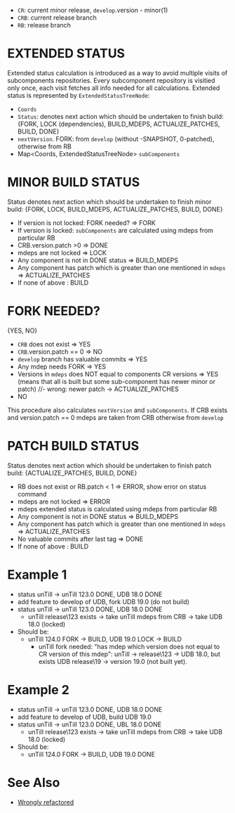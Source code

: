 - `CR`: current minor release,  `develop`.version - minor(1)
- `CRB`: current release branch
- `RB`: release branch

# EXTENDED STATUS 

Extended status calculation is introduced as a way to avoid multiple visits of subcomponents repositories. Every subcomponent repository is visitied only once, each visit fetches all info needed for all calculations. Extended status is represented by `ExtendedStatusTreeNode`:

  - `Coords`
  - `Status`: denotes next action which should be undertaken to finish build: {FORK, LOCK (dependencies), BUILD_MDEPS, ACTUALIZE_PATCHES, BUILD, DONE}
  - `nextVersion`. FORK: from `develop` (without -SNAPSHOT, 0-patched), otherwise from RB
  - Map<Coords, ExtendedStatusTreeNode> `subComponents`


# MINOR BUILD STATUS

Status denotes next action which should be undertaken to finish minor build: {FORK, LOCK, BUILD_MDEPS, ACTUALIZE_PATCHES, BUILD, DONE}

- If version is not locked: FORK needed? => FORK
- If version is locked: `subComponents` are calculated using mdeps from particular RB
- CRB.version.patch >0 => DONE
- mdeps are not locked => LOCK
- Any component is not in DONE status => BUILD_MDEPS
- Any component has patch which is greater than one mentioned in `mdeps` => ACTUALIZE_PATCHES
- If none of above : BUILD

# FORK NEEDED?

{YES, NO}

- `CRB` does not exist => YES
- `CRB`.version.patch == 0 => NO
- `develop` branch has valuable commits => YES
- Any mdep needs FORK => YES
- Versions in `mdeps` does NOT equal to components CR versions => YES (means that all is built but some sub-component has newer minor or patch) //- wrong: newer patch -> ACTUALIZE_PATCHES
- NO

This procedure also calculates `nextVersion` and `subComponents`.  If CRB exists and version.patch == 0 mdeps are taken from CRB otherwise from `develop`

# PATCH BUILD STATUS

Status denotes next action which should be undertaken to finish patch build: {ACTUALIZE_PATCHES, BUILD, DONE}

- RB does not exist or RB.patch < 1 => ERROR, show error on status command
- mdeps are not locked => ERROR
- mdeps extended status is calculated using mdeps from particular RB
- Any component is not in DONE status => BUILD_MDEPS
- Any component has patch which is greater than one mentioned in `mdeps` => ACTUALIZE_PATCHES
- No valuable commits after last tag => DONE
- If none of above : BUILD

# Example 1
- status unTill -> unTill 123.0 DONE, UDB 18.0 DONE
- add feature to develop of UDB, fork UDB 19.0 (do not build)
- status unTill -> unTill 123.0 DONE, UDB 18.0 DONE
  - unTill release\123 exists -> take unTill mdeps from CRB -> take UDB 18.0 (locked)
- Should be:
  - unTill 124.0 FORK -> BUILD, UDB 19.0 LOCK -> BUILD
    - unTill fork needed: "has mdep which version does not equal to CR version of this mdep": unTill -> release\123 -> UDB 18.0, but exists UDB release\19 -> version 19.0 (not built yet).
    
# Example 2
- status unTill -> unTill 123.0 DONE, UDB 18.0 DONE
- add feature to develop of UDB, build UDB 19.0
- status unTill -> unTill 123.0 DONE, UBL 18.0 DONE
  - unTill release\123 exists -> take unTill mdeps from CRB -> take UDB 18.0 (locked)
- Should be:
  - unTill 124.0 FORK -> BUILD, UDB 19.0 DONE

# See Also
- [Wrongly refactored](https://github.com/scm4j/scm4j-releaser/blob/eafe1330dd7076d7e9c1c41dfdbb7dc9e85a6afb/docs/minor-release-status.md)
